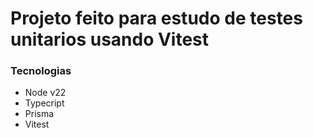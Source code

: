 # Projeto feito para estudo de testes unitarios usando Vitest

### Tecnologias

 - Node v22
 - Typecript
 - Prisma
 - Vitest

